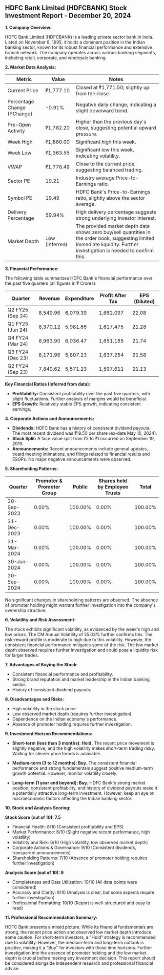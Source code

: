 ## HDFC Bank Limited (HDFCBANK) Stock Investment Report - December 20, 2024

**1. Company Overview:**

HDFC Bank Limited (HDFCBANK) is a leading private sector bank in India.  Listed on November 8, 1995, it holds a dominant position in the Indian banking sector, known for its robust financial performance and extensive branch network.  The company operates across various banking segments, including retail, corporate, and wholesale banking.

**2. Market Data Analysis:**

| Metric                     | Value          | Notes                                                              |
|-----------------------------|-----------------|----------------------------------------------------------------------|
| Current Price               | ₹1,777.10       | Closed at ₹1,771.50; slightly up from the close.                     |
| Percentage Change (PChange) | -0.91%         | Negative daily change, indicating a slight downward trend.           |
| Pre-Open Activity          | ₹1,782.20       | Higher than the previous day's close, suggesting potential upward pressure.|
| Week High                    | ₹1,880.00       | Significant high this week.                                          |
| Week Low                     | ₹1,363.55       | Significant low this week, indicating volatility.                    |
| VWAP                        | ₹1,778.49       | Close to the current price, suggesting balanced trading.             |
| Sector PE                   | 19.21           | Industry average Price-to-Earnings ratio.                            |
| Symbol PE                   | 19.49           | HDFC Bank's Price-to-Earnings ratio, slightly above the sector average.|
| Delivery Percentage         | 59.94%         | High delivery percentage suggests strong underlying investor interest.|
| Market Depth                | Low (Inferred) |  The provided market depth data shows zero buy/sell quantities in the order book, suggesting limited immediate liquidity. Further investigation is needed to confirm this.


**3. Financial Performance:**

The following table summarizes HDFC Bank's financial performance over the past five quarters (all figures in ₹ Crores):

| Quarter      | Revenue     | Expenditure | Profit After Tax | EPS (Diluted) |
|--------------|-------------|-------------|-------------------|----------------|
| Q2 FY25 (Sep 24)| 8,549.96    | 6,079.39    | 1,682.097        | 22.08          |
| Q1 FY25 (Jun 24)| 8,370.12    | 5,981.66    | 1,617.475        | 21.28          |
| Q4 FY24 (Mar 24)| 8,963.90    | 6,036.47    | 1,651.185        | 21.74          |
| Q3 FY24 (Dec 23)| 8,171.96    | 5,807.23    | 1,637.254        | 21.58          |
| Q2 FY24 (Sep 23)| 7,840.62    | 5,571.23    | 1,597.611        | 21.13          |


**Key Financial Ratios (Inferred from data):**

* **Profitability:**  Consistent profitability over the past five quarters, with slight fluctuations.  Further analysis of margins would be beneficial.
* **EPS Growth:** Relatively stable EPS growth, indicating consistent earnings.

**4. Corporate Actions and Announcements:**

* **Dividends:** HDFC Bank has a history of consistent dividend payouts.  The most recent dividend was ₹19.50 per share (ex-date May 10, 2024).
* **Stock Split:** A face value split from ₹2 to ₹1 occurred on September 19, 2019.
* **Announcements:** Recent announcements include general updates, board meeting intimations, and filings related to financial results and ESOPs.  No major negative announcements were observed.

**5. Shareholding Patterns:**

| Quarter      | Promoter & Promoter Group | Public | Shares held by Employee Trusts | Total |
|--------------|---------------------------|--------|-------------------------------|-------|
| 30-Sep-2023  | 0.00%                       | 100.00%| 0.00%                          | 100.00%|
| 31-Dec-2023  | 0.00%                       | 100.00%| 0.00%                          | 100.00%|
| 31-Mar-2024  | 0.00%                       | 100.00%| 0.00%                          | 100.00%|
| 30-Jun-2024  | 0.00%                       | 100.00%| 0.00%                          | 100.00%|
| 30-Sep-2024  | 0.00%                       | 100.00%| 0.00%                          | 100.00%|

No significant changes in shareholding patterns are observed.  The absence of promoter holding might warrant further investigation into the company's ownership structure.

**6. Volatility and Risk Assessment:**

The stock exhibits significant volatility, as evidenced by the week's high and low prices.  The CM Annual Volatility of 25.03% further confirms this.  The risk-reward profile is moderate to high due to this volatility.  However, the consistent financial performance mitigates some of the risk.  The low market depth observed requires further investigation and could pose a liquidity risk for larger trades.

**7. Advantages of Buying the Stock:**

* Consistent financial performance and profitability.
* Strong brand reputation and market leadership in the Indian banking sector.
* History of consistent dividend payouts.

**8. Disadvantages and Risks:**

* High volatility in the stock price.
* Low observed market depth (requires further investigation).
* Dependence on the Indian economy's performance.
* Absence of promoter holding requires further investigation.


**9. Investment Horizon Recommendations:**

* **Short-term (less than 3 months): Hold.** The recent price movement is slightly negative, and the high volatility makes short-term trading risky.  Waiting for clearer price trends is advisable.

* **Medium-term (3 to 12 months): Buy.**  The consistent financial performance and strong fundamentals suggest positive medium-term growth potential.  However, monitor volatility closely.

* **Long-term (1 year and beyond): Buy.** HDFC Bank's strong market position, consistent profitability, and history of dividend payouts make it a potentially attractive long-term investment.  However, keep an eye on macroeconomic factors affecting the Indian banking sector.


**10. Stock and Analysis Scoring:**

**Stock Score (out of 10): 7.5**

* Financial Health: 8/10 (Consistent profitability and EPS)
* Market Performance: 6/10 (Slight negative recent performance, high volatility)
* Volatility and Risk: 6/10 (High volatility, low observed market depth)
* Corporate Actions & Governance: 9/10 (Consistent dividends, transparent announcements)
* Shareholding Patterns: 7/10 (Absence of promoter holding requires further investigation)

**Analysis Score (out of 10): 9**

* Completeness and Data Utilization: 10/10 (All data points were considered)
* Accuracy and Clarity: 9/10 (Analysis is clear, but some aspects require further investigation)
* Professional Formatting: 10/10 (Report is well-structured and easy to read)


**11. Professional Recommendation Summary:**

HDFC Bank presents a mixed picture. While its financial fundamentals are strong, the recent price action and observed low market depth introduce some caution.  For short-term investors, a "Hold" strategy is recommended due to volatility.  However, the medium-term and long-term outlook is positive, making it a "Buy" for investors with those time horizons.  Further investigation into the absence of promoter holding and the low market depth is crucial before making any investment decision.  This report should be considered alongside independent research and professional financial advice.
